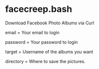 # facecreep.bash
Download Facebook Photo Albums via Curl

email = Your email to login

password = Your password to login

target = Username of the albums you want

directory = Where to save the pictures.
